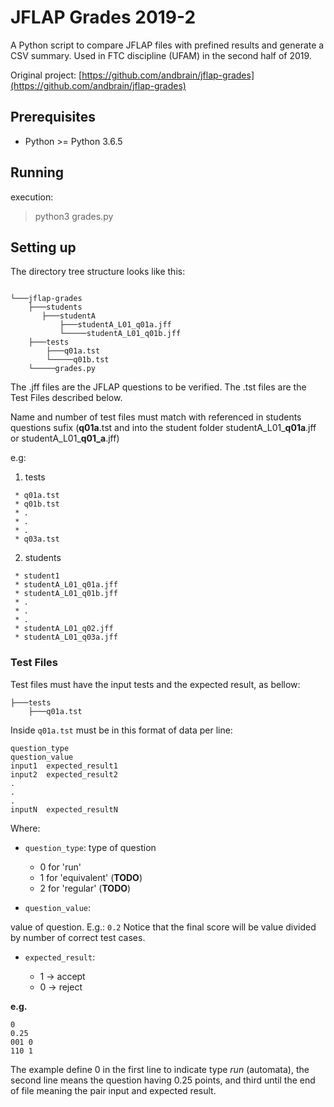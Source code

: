 
# JFLAP Grades 2019-2

A Python script to compare JFLAP files with prefined results and generate a CSV summary.  Used in FTC discipline (UFAM) in the second half of 2019.

Original project: [https://github.com/andbrain/jflap-grades](https://github.com/andbrain/jflap-grades)


## Prerequisites
- Python >= Python 3.6.5

## Running

execution:
> python3 grades.py

## Setting up

The directory tree structure looks like this:
```

└───jflap-grades
    ├───students
       ├───studentA
	       ├───studentA_L01_q01a.jff
  	       └─────studentA_L01_q01b.jff
    ├───tests
	    ├───q01a.tst
	    └─────q01b.tst
    └─────grades.py
```
The .jff files are the JFLAP questions to be verified. The .tst files are the Test Files described below.

Name and number of test files must match with referenced in students questions sufix (**q01a**.tst and into the student folder studentA_L01_**q01a**.jff or  studentA_L01_**q01_a**.jff)

  e.g:
  1. tests
```
 * q01a.tst
 * q01b.tst
 * .
 * .
 * .
 * q03a.tst
```

  2. students
```
 * student1
 * studentA_L01_q01a.jff
 * studentA_L01_q01b.jff
 * .
 * .
 * .
 * studentA_L01_q02.jff
 * studentA_L01_q03a.jff
```

### Test Files
Test files must have the input tests and the expected result, as bellow:

```
├───tests
    ├───q01a.tst
```

Inside `q01a.tst` must be in this format of data per line:
```
question_type
question_value
input1	expected_result1
input2	expected_result2
.
.
.
inputN	expected_resultN
```
Where:
- `question_type`:
type of question
    - 0 for 'run'
    - 1 for 'equivalent'  (**TODO**)
    - 2 for 'regular' (**TODO**)

- `question_value`: 

value of question. E.g.: `0.2`
Notice that the final score will be value divided by number of correct test cases.

- `expected_result`:

    - 1 -> accept
    - 0 -> reject

**e.g.**
```
0
0.25
001	0
110	1
```
The example define 0 in the first line to indicate type _run_ (automata), the second line means the question having 0.25 points, and third until the end of file meaning the pair input and expected result. 

